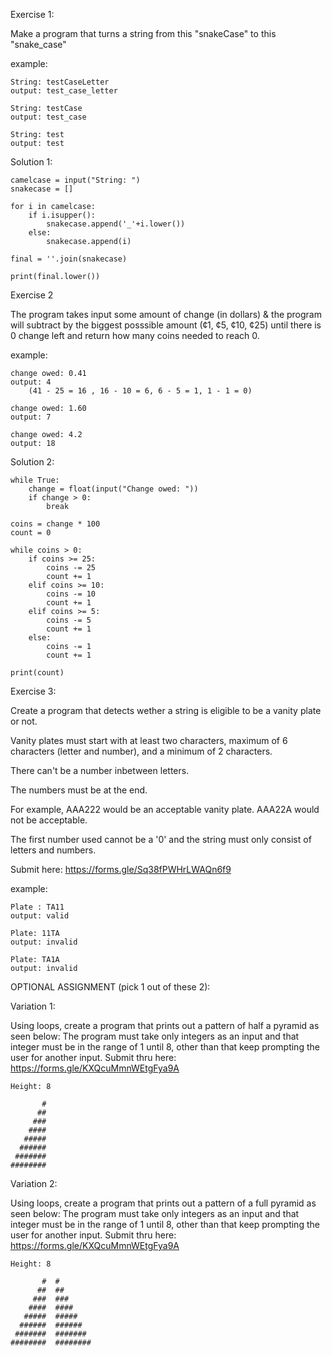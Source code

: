 Exercise 1:

Make a program that turns a string from this "snakeCase" to this "snake_case"

example:

    String: testCaseLetter
    output: test_case_letter
        
    String: testCase
    output: test_case
    
    String: test
    output: test
    
Solution 1:

    camelcase = input("String: ")
    snakecase = []
    
    for i in camelcase:
        if i.isupper():
            snakecase.append('_'+i.lower())
        else:
            snakecase.append(i)
    
    final = ''.join(snakecase)
    
    print(final.lower())


Exercise 2

The program takes input some amount of change (in dollars) & the program will subtract by the biggest posssible amount (¢1, ¢5, ¢10, ¢25) until there is 0 change left and return how many coins needed to reach 0.

example:

    change owed: 0.41
    output: 4
        (41 - 25 = 16 , 16 - 10 = 6, 6 - 5 = 1, 1 - 1 = 0)
        
    change owed: 1.60
    output: 7
        
    change owed: 4.2
    output: 18

Solution 2:

    while True:
        change = float(input("Change owed: "))
        if change > 0:
            break
    
    coins = change * 100
    count = 0
    
    while coins > 0:
        if coins >= 25:
            coins -= 25
            count += 1
        elif coins >= 10:
            coins -= 10
            count += 1
        elif coins >= 5:
            coins -= 5
            count += 1
        else:
            coins -= 1
            count += 1
    
    print(count)


Exercise 3:

Create a program that detects wether a string is eligible to be a vanity plate or not. 

Vanity plates must start with at least two characters, maximum of 6 characters (letter and number), and a minimum of 2 characters. 

There can't be a number inbetween letters. 

The numbers must be at the end. 

For example, AAA222 would be an acceptable vanity plate. AAA22A would not be acceptable. 

The first number used cannot be a '0' and the string must only consist of letters and numbers.

Submit here: https://forms.gle/Sq38fPWHrLWAQn6f9

example:

    Plate : TA11
    output: valid
        
    Plate: 11TA
    output: invalid
    
    Plate: TA1A
    output: invalid

OPTIONAL ASSIGNMENT (pick 1 out of these 2):

Variation 1:

Using loops, create a program that prints out a pattern of half a pyramid as seen below:
The program must take only integers as an input and that integer must be in the range of 1 until 8, other than that keep prompting the user for another input.
Submit thru here: https://forms.gle/KXQcuMmnWEtgFya9A

    Height: 8
    
           #
          ##
         ###
        ####
       #####
      ######
     #######
    ######## 

Variation 2:

Using loops, create a program that prints out a pattern of a full pyramid as seen below:
The program must take only integers as an input and that integer must be in the range of 1 until 8, other than that keep prompting the user for another input.
Submit thru here: https://forms.gle/KXQcuMmnWEtgFya9A

    Height: 8
   
           #  #
          ##  ##
         ###  ###
        ####  ####
       #####  #####
      ######  ######
     #######  #######
    ########  ########
